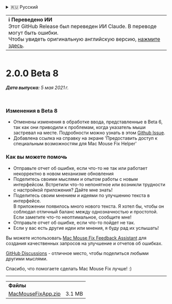 <details>
<summary>🇷🇺 Русский</summary>

[🇬🇧 English (GitHub)](https://github.com/noah-nuebling/mac-mouse-fix/releases/tag/2.0.0-Beta-8)\
[🇦🇩 Català](https://redirect.macmousefix.com/?target=mmf-release&tag=2.0.0-Beta-8&locale=ca)\
[🇩🇪 Deutsch](https://redirect.macmousefix.com/?target=mmf-release&tag=2.0.0-Beta-8&locale=de)\
[🇪🇸 Español](https://redirect.macmousefix.com/?target=mmf-release&tag=2.0.0-Beta-8&locale=es)\
[🇫🇷 Français](https://redirect.macmousefix.com/?target=mmf-release&tag=2.0.0-Beta-8&locale=fr)\
[🇮🇩 Indonesia](https://redirect.macmousefix.com/?target=mmf-release&tag=2.0.0-Beta-8&locale=id)\
[🇮🇹 Italiano](https://redirect.macmousefix.com/?target=mmf-release&tag=2.0.0-Beta-8&locale=it)\
[🇭🇺 Magyar](https://redirect.macmousefix.com/?target=mmf-release&tag=2.0.0-Beta-8&locale=hu)\
[🇳🇱 Nederlands](https://redirect.macmousefix.com/?target=mmf-release&tag=2.0.0-Beta-8&locale=nl)\
[🇵🇱 Polski](https://redirect.macmousefix.com/?target=mmf-release&tag=2.0.0-Beta-8&locale=pl)\
[🇧🇷 Português (Brasil)](https://redirect.macmousefix.com/?target=mmf-release&tag=2.0.0-Beta-8&locale=pt-BR)\
[🇵🇹 Português (Portugal)](https://redirect.macmousefix.com/?target=mmf-release&tag=2.0.0-Beta-8&locale=pt-PT)\
[🇷🇴 Română](https://redirect.macmousefix.com/?target=mmf-release&tag=2.0.0-Beta-8&locale=ro)\
[🇸🇪 Svenska](https://redirect.macmousefix.com/?target=mmf-release&tag=2.0.0-Beta-8&locale=sv)\
[🇻🇳 Tiếng Việt](https://redirect.macmousefix.com/?target=mmf-release&tag=2.0.0-Beta-8&locale=vi)\
[🇹🇷 Türkçe](https://redirect.macmousefix.com/?target=mmf-release&tag=2.0.0-Beta-8&locale=tr)\
[🇨🇿 Čeština](https://redirect.macmousefix.com/?target=mmf-release&tag=2.0.0-Beta-8&locale=cs)\
[🇬🇷 Ελληνικά](https://redirect.macmousefix.com/?target=mmf-release&tag=2.0.0-Beta-8&locale=el)\
**🇷🇺 Русский**\
[🇺🇦 Українська](https://redirect.macmousefix.com/?target=mmf-release&tag=2.0.0-Beta-8&locale=uk)\
[🇮🇱 עברית](https://redirect.macmousefix.com/?target=mmf-release&tag=2.0.0-Beta-8&locale=he)\
[🇸🇦 العربية](https://redirect.macmousefix.com/?target=mmf-release&tag=2.0.0-Beta-8&locale=ar)\
[🇮🇳 हिन्दी](https://redirect.macmousefix.com/?target=mmf-release&tag=2.0.0-Beta-8&locale=hi)\
[🇹🇭 ไทย](https://redirect.macmousefix.com/?target=mmf-release&tag=2.0.0-Beta-8&locale=th)\
[🇨🇳 中文 (简体)](https://redirect.macmousefix.com/?target=mmf-release&tag=2.0.0-Beta-8&locale=zh-Hans)\
[🇨🇳 中文 (繁體)](https://redirect.macmousefix.com/?target=mmf-release&tag=2.0.0-Beta-8&locale=zh-Hant)\
[🇭🇰 中文（香港)](https://redirect.macmousefix.com/?target=mmf-release&tag=2.0.0-Beta-8&locale=zh-HK)\
[🇯🇵 日本語](https://redirect.macmousefix.com/?target=mmf-release&tag=2.0.0-Beta-8&locale=ja)\
[🇰🇷 한국어](https://redirect.macmousefix.com/?target=mmf-release&tag=2.0.0-Beta-8&locale=ko)\
[Help translate Mac Mouse Fix to different languages!](https://github.com/noah-nuebling/mac-mouse-fix/discussions/731)
</details>
<table align=><td>
<b>ℹ️ Переведено ИИ</b><br>
Этот GitHub Release был переведен ИИ Claude. В переводе могут быть ошибки.<br>
Чтобы увидеть оригинальную английскую версию, <a href="https://github.com/noah-nuebling/mac-mouse-fix/releases/tag/2.0.0-Beta-8">нажмите здесь</a>.
</td></table>

<table></table>

# 2.0.0 Beta 8
***Дата выпуска:** 5 мая 2021 г.*

<br>

### Изменения в Beta 8

- Отменены изменения в обработке ввода, представленные в Beta 6, так как они приводили к проблемам, когда указатель мыши застревал на месте. Подробности можно узнать в этом [Github Issue](https://github.com/noah-nuebling/mac-mouse-fix/issues/93).
- Добавлена ссылка на справку на экране 'Предоставить доступ к специальным возможностям для Mac Mouse Fix Helper'

### Как вы можете помочь

- Отправьте отчет об ошибке, если что-то не так или работает некорректно в новом механизме обновления
- Поделитесь своими мыслями и опытом работы с новым интерфейсом. Встретили что-то непонятное или возникли трудности с настройкой приложения? Дайте мне знать!
- Поделитесь своим мнением и идеями по улучшению текста в интерфейсе.\
   В приложении появилось много нового текста. Я хотел бы, чтобы он соблюдал отличный баланс между однозначностью и простотой. Если заметите что-то неоптимальное, сообщите мне!
- Отправьте отчет об ошибке, если что-то пойдет не так.
- Если у вас есть другие идеи или мнения, я буду рад их услышать!

Вы можете использовать [Mac Mouse Fix Feedback Assistant](https://github.com/noah-nuebling/mac-mouse-fix/issues/new/choose) для создания качественных запросов на улучшение и отчетов об ошибках.

[GitHub Discussions](https://github.com/noah-nuebling/mac-mouse-fix/discussions/82) - отличное место, чтобы поделиться любыми другими мыслями.

Спасибо, что помогаете сделать Mac Mouse Fix лучше! :)

---

<table align="start">
<tr>
    <td colspan=2>
        <b>Файлы</b>
    </td>
</tr>
<tr>
    <td><a href="https://github.com/noah-nuebling/mac-mouse-fix/releases/download/2.0.0-Beta-8/MacMouseFixApp.zip">MacMouseFixApp.zip</a></td>
    <td>3.1 MB</td>
</tr>
</table>